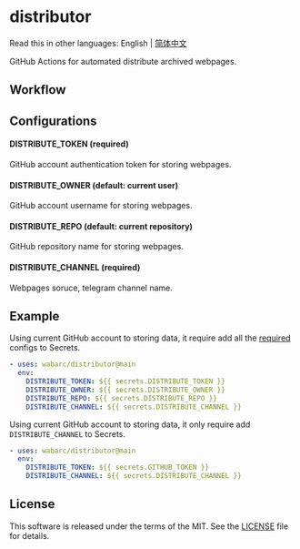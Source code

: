 # distributor

Read this in other languages: English | [简体中文](./README_zh-CN.md)

GitHub Actions for automated distribute archived webpages.

## Workflow

## Configurations

#### DISTRIBUTE_TOKEN (required)

GitHub account authentication token for storing webpages.

#### DISTRIBUTE_OWNER (default: current user)

GitHub account username for storing webpages.

#### DISTRIBUTE_REPO (default: current repository)

GitHub repository name for storing webpages.

#### DISTRIBUTE_CHANNEL (required)

Webpages soruce, telegram channel name.

## Example

Using current GitHub account to storing data, it require add all the [required](./README.md#configurations) configs to Secrets.

```yaml
- uses: wabarc/distributor@main
  env:
    DISTRIBUTE_TOKEN: ${{ secrets.DISTRIBUTE_TOKEN }}
    DISTRIBUTE_OWNER: ${{ secrets.DISTRIBUTE_OWNER }}
    DISTRIBUTE_REPO: ${{ secrets.DISTRIBUTE_REPO }}
    DISTRIBUTE_CHANNEL: ${{ secrets.DISTRIBUTE_CHANNEL }}
```

Using current GitHub account to storing data, it only require add `DISTRIBUTE_CHANNEL` to Secrets.

```yaml
- uses: wabarc/distributor@main
  env:
    DISTRIBUTE_TOKEN: ${{ secrets.GITHUB_TOKEN }}
    DISTRIBUTE_CHANNEL: ${{ secrets.DISTRIBUTE_CHANNEL }}
```

## License

This software is released under the terms of the MIT. See the [LICENSE](https://github.com/wabarc/distributor/blob/main/LICENSE) file for details.
